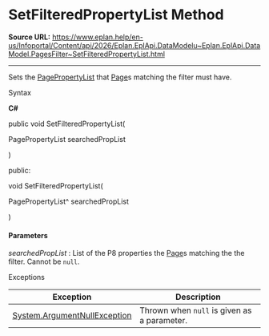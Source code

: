 # SetFilteredPropertyList Method

**Source URL:** https://www.eplan.help/en-us/Infoportal/Content/api/2026/Eplan.EplApi.DataModelu~Eplan.EplApi.DataModel.PagesFilter~SetFilteredPropertyList.html

---

Sets the [PagePropertyList](Eplan.EplApi.DataModelu~Eplan.EplApi.DataModel.PagePropertyList.html) that [Page](Eplan.EplApi.DataModelu~Eplan.EplApi.DataModel.Page.html)s matching the filter must have.

Syntax

**C#**



public void SetFilteredPropertyList( 

   PagePropertyList searchedPropList

)

public:

void SetFilteredPropertyList( 

   PagePropertyList^ searchedPropList

)


#### Parameters

*searchedPropList*
:   List of the P8 properties the [Page](Eplan.EplApi.DataModelu~Eplan.EplApi.DataModel.Page.html)s matching the the filter. Cannot be `null`.

Exceptions

| Exception | Description |
| --- | --- |
| [System.ArgumentNullException](#) | Thrown when `null` is given as a parameter. |
